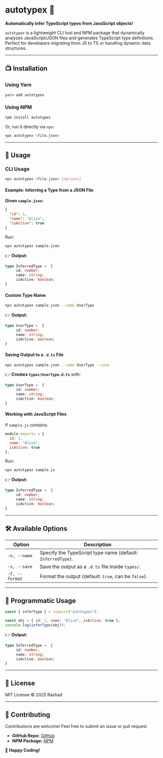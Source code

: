 # autotypex 🚀

**Automatically infer TypeScript types from JavaScript objects!**

`autotypex` is a lightweight CLI tool and NPM package that dynamically analyzes JavaScript/JSON files and generates TypeScript type definitions. Perfect for developers migrating from JS to TS or handling dynamic data structures.

---

## 📺 Installation

### **Using Yarn**  
```sh
yarn add autotypex
```

### **Using NPM**  
```sh
npm install autotypex
```

Or, run it directly via `npx`:
```sh
npx autotypex <file.json>
```

---

## 🚀 Usage

### **CLI Usage**

```sh
npx autotypex <file.json> [options]
```

#### **Example: Inferring a Type from a JSON File**

**Given `sample.json`:**
```json
{
  "id": 1,
  "name": "Alice",
  "isActive": true
}
```
Run:
```sh
npx autotypex sample.json
```
👉 **Output:**  
```ts
type InferredType =  {
	 id: number;
	 name: string;
	 isActive: boolean;
}
```

#### **Custom Type Name**  
```sh
npx autotypex sample.json --name UserType
```
👉 **Output:**
```ts
type UserType =  {
	 id: number;
	 name: string;
	 isActive: boolean;
}
```

#### **Saving Output to a `.d.ts` File**  
```sh
npx autotypex sample.json --name UserType --save
```
👉 **Creates `types/UserType.d.ts`** with:  
```ts
type UserType =  {
	 id: number;
	 name: string;
	 isActive: boolean;
}
```

#### **Working with JavaScript Files**
If `sample.js` contains:
```js
module.exports = {
  id: 1,
  name: "Alice",
  isActive: true
};
```
Run:
```sh
npx autotypex sample.js
```

👉 **Output:**
```ts
type InferredType =  {
	 id: number;
	 name: string;
	 isActive: boolean;
}
```

---

## 🛠 Available Options

| Option       | Description                                                 |
| ------------ | ----------------------------------------------------------- |
| `-n, --name` | Specify the TypeScript type name (default: `InferredType`). |
| `-s, --save` | Save the output as a `.d.ts` file inside `types/`.          |
| `-f, --format` | Format the output (default: `true`, can be `false`). |

---

## 📌 Programmatic Usage

```js
const { inferType } = require("autotypex");

const obj = { id: 1, name: "Alice", isActive: true };
console.log(inferType(obj));
```

👉 **Output:**
```ts
type InferredType =  {
	 id: number;
	 name: string;
	 isActive: boolean;
}
```

---

## 🐝 License

MIT License © 2025 Rashad

---

## 🌟 Contributing

Contributions are welcome! Feel free to submit an issue or pull request.

- **GitHub Repo:** [GitHub](https://github.com/rashadataf/autotypex.git)
- **NPM Package:** [NPM](https://www.npmjs.com/package/autotypex)

🚀 **Happy Coding!**